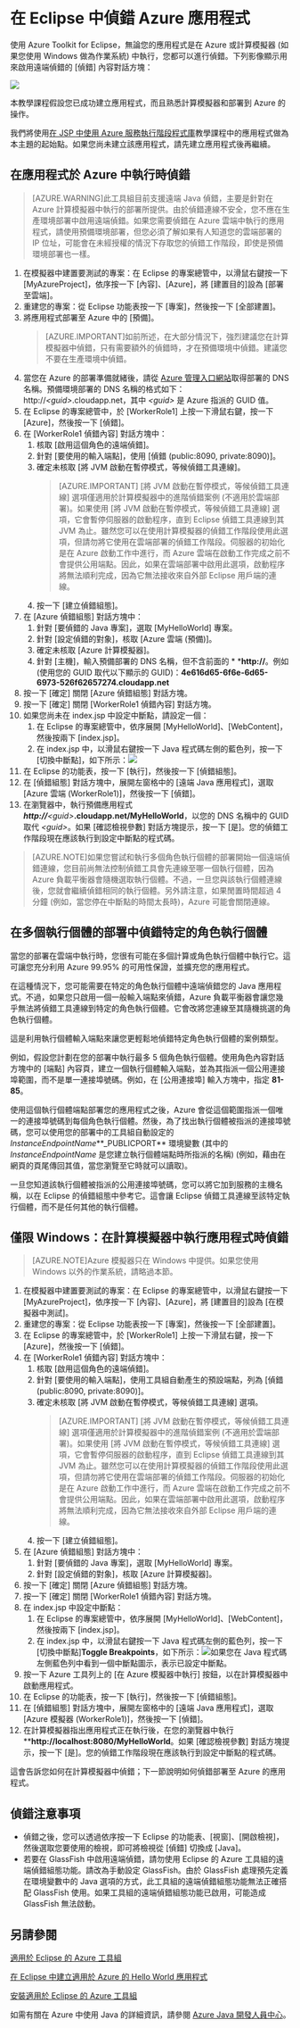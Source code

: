 <properties
    pageTitle="在 Eclipse 中偵錯 Azure 應用程式"
    description="使用 Eclipse 的 Azure 工具組深入了解偵錯 Azure 應用程式。"
    services=""
    documentationCenter="java"
    authors="rmcmurray"
    manager="wpickett"
    editor=""/>

<tags
    ms.service="multiple"
    ms.workload="na"
    ms.tgt_pltfrm="multiple"
    ms.devlang="Java"
    ms.topic="article"
    ms.date="11/30/2015" 
    ms.author="robmcm"/>

<!-- Legacy MSDN URL = https://msdn.microsoft.com/library/azure/hh690949.aspx -->

# 在 Eclipse 中偵錯 Azure 應用程式 #

使用 Azure Toolkit for Eclipse，無論您的應用程式是在 Azure 或計算模擬器 (如果您使用 Windows 做為作業系統) 中執行，您都可以進行偵錯。下列影像顯示用來啟用遠端偵錯的 [偵錯] 內容對話方塊：

![][ic719504]

本教學課程假設您已成功建立應用程式，而且熟悉計算模擬器和部署到 Azure 的操作。

我們將使用[在 JSP 中使用 Azure 服務執行階段程式庫][]教學課程中的應用程式做為本主題的起始點。如果您尚未建立該應用程式，請先建立應用程式後再繼續。

## 在應用程式於 Azure 中執行時偵錯 ##

>[AZURE.WARNING]此工具組目前支援遠端 Java 偵錯，主要是針對在 Azure 計算模擬器中執行的部署所提供。由於偵錯連線不安全，您不應在生產環境部署中啟用遠端偵錯。如果您需要偵錯在 Azure 雲端中執行的應用程式，請使用預備環境部署，但您必須了解如果有人知道您的雲端部署的 IP 位址，可能會在未經授權的情況下存取您的偵錯工作階段，即使是預備環境部署也一樣。

1. 在模擬器中建置要測試的專案：在 Eclipse 的專案總管中，以滑鼠右鍵按一下 [MyAzureProject]，依序按一下 [內容]、[Azure]，將 [建置目的]設為 [部署至雲端]。
1. 重建您的專案：從 Eclipse 功能表按一下 [專案]，然後按一下 [全部建置]。
1. 將應用程式部署至 Azure 中的 [預備]。
    >[AZURE.IMPORTANT]如前所述，在大部分情況下，強烈建議您在計算模擬器中偵錯，只有需要額外的偵錯時，才在預備環境中偵錯。建議您不要在生產環境中偵錯。
1. 當您在 Azure 的部署準備就緒後，請從 [Azure 管理入口網站][]取得部署的 DNS 名稱。預備環境部署的 DNS 名稱的格式如下：http://*&lt;guid&gt;*.cloudapp.net，其中 *&lt;guid&gt;* 是 Azure 指派的 GUID 值。
1. 在 Eclipse 的專案總管中，於 [WorkerRole1] 上按一下滑鼠右鍵，按一下 [Azure]，然後按一下 [偵錯]。
1. 在 [WorkerRole1 偵錯內容] 對話方塊中：
    1. 核取 [啟用這個角色的遠端偵錯]。
    1. 針對 [要使用的輸入端點]，使用 [偵錯 (public:8090, private:8090)]。
    1. 確定未核取 [將 JVM 啟動在暫停模式，等候偵錯工具連線]。
        >[AZURE.IMPORTANT] [將 JVM 啟動在暫停模式，等候偵錯工具連線] 選項僅適用於計算模擬器中的進階偵錯案例 (不適用於雲端部署)。如果使用 [將 JVM 啟動在暫停模式，等候偵錯工具連線] 選項，它會暫停伺服器的啟動程序，直到 Eclipse 偵錯工具連線到其 JVM 為止。雖然您可以在使用計算模擬器的偵錯工作階段使用此選項，但請勿將它使用在雲端部署的偵錯工作階段。伺服器的初始化是在 Azure 啟動工作中進行，而 Azure 雲端在啟動工作完成之前不會提供公用端點。因此，如果在雲端部署中啟用此選項，啟動程序將無法順利完成，因為它無法接收來自外部 Eclipse 用戶端的連線。
    1. 按一下 [建立偵錯組態]。
1. 在 [Azure 偵錯組態] 對話方塊中：
    1. 針對 [要偵錯的 Java 專案]，選取 [MyHelloWorld] 專案。
    1. 針對 [設定偵錯的對象]，核取 [Azure 雲端 (預備)]。
    1. 確定未核取 [Azure 計算模擬器]。
    1. 針對 [主機]，輸入預備部署的 DNS 名稱，但不含前面的 * ***http://**。例如 (使用您的 GUID 取代以下顯示的 GUID)：**4e616d65-6f6e-6d65-6973-526f62657274.cloudapp.net**
1. 按一下 [確定] 關閉 [Azure 偵錯組態] 對話方塊。
1. 按一下 [確定] 關閉 [WorkerRole1 偵錯內容] 對話方塊。
1. 如果您尚未在 index.jsp 中設定中斷點，請設定一個：
    1. 在 Eclipse 的專案總管中，依序展開 [MyHelloWorld]、[WebContent]，然後按兩下 [index.jsp]。
    1. 在 index.jsp 中，以滑鼠右鍵按一下 Java 程式碼左側的藍色列，按一下 [切換中斷點]，如下所示：![][ic551537]
1. 在 Eclipse 的功能表，按一下 [執行]，然後按一下 [偵錯組態]。
1. 在 [偵錯組態] 對話方塊中，展開左窗格中的 [遠端 Java 應用程式]，選取 [Azure 雲端 (WorkerRole1)]，然後按一下 [偵錯]。
1. 在瀏覽器中，執行預備應用程式 ****http://***&lt;guid&gt;***.cloudapp.net/MyHelloWorld**，以您的 DNS 名稱中的 GUID 取代 *&lt;guid&gt;*。如果 [確認檢視參數] 對話方塊提示，按一下 [是]。您的偵錯工作階段現在應該執行到設定中斷點的程式碼。

>[AZURE.NOTE]如果您嘗試和執行多個角色執行個體的部署開始一個遠端偵錯連線，您目前尚無法控制偵錯工具會先連線至哪一個執行個體，因為 Azure 負載平衡器會隨機選取執行個體。不過，一旦您與該執行個體連線後，您就會繼續偵錯相同的執行個體。另外請注意，如果閒置時間超過 4 分鐘 (例如，當您停在中斷點的時間太長時)，Azure 可能會關閉連線。

## 在多個執行個體的部署中偵錯特定的角色執行個體 ##

當您的部署在雲端中執行時，您很有可能在多個計算或角色執行個體中執行它。這可讓您充分利用 Azure 99.95% 的可用性保證，並擴充您的應用程式。

在這種情況下，您可能需要在特定的角色執行個體中遠端偵錯您的 Java 應用程式。不過，如果您只啟用一個一般輸入端點來偵錯，Azure 負載平衡器會讓您幾乎無法將偵錯工具連線到特定的角色執行個體。它會改將您連線至其隨機挑選的角色執行個體。

這是利用執行個體輸入端點來讓您更輕鬆地偵錯特定角色執行個體的案例類型。

例如，假設您計劃在您的部署中執行最多 5 個角色執行個體。使用角色內容對話方塊中的 [端點] 內容頁，建立一個執行個體輸入端點，並為其指派一個公用連接埠範圍，而不是單一連接埠號碼。例如，在 [公用連接埠] 輸入方塊中，指定 **81-85**。

使用這個執行個體端點部署您的應用程式之後，Azure 會從這個範圍指派一個唯一的連接埠號碼到每個角色執行個體。然後，為了找出執行個體被指派的連接埠號碼，您可以使用您的部署中的工具組自動設定的 *InstanceEndpointName***\_PUBLICPORT** 環境變數 (其中的 *InstanceEndpointName* 是您建立執行個體端點時所指派的名稱) (例如，藉由在網頁的頁尾傳回其值，當您瀏覽至它時就可以讀取)。

一旦您知道該執行個體被指派的公用連接埠號碼，您可以將它加到服務的主機名稱，以在 Eclipse 的偵錯組態中參考它。這會讓 Eclipse 偵錯工具連線至該特定執行個體，而不是任何其他的執行個體。

## 僅限 Windows：在計算模擬器中執行應用程式時偵錯 ##

>[AZURE.NOTE]Azure 模擬器只在 Windows 中提供。如果您使用 Windows 以外的作業系統，請略過本節。

1. 在模擬器中建置要測試的專案：在 Eclipse 的專案總管中，以滑鼠右鍵按一下 [MyAzureProject]，依序按一下 [內容]、[Azure]，將 [建置目的]設為 [在模擬器中測試]。
1. 重建您的專案：從 Eclipse 功能表按一下 [專案]，然後按一下 [全部建置]。
1. 在 Eclipse 的專案總管中，於 [WorkerRole1] 上按一下滑鼠右鍵，按一下 [Azure]，然後按一下 [偵錯]。
1. 在 [WorkerRole1 偵錯內容] 對話方塊中：
    1. 核取 [啟用這個角色的遠端偵錯]。
    1. 針對 [要使用的輸入端點]，使用工具組自動產生的預設端點，列為 [偵錯 (public:8090, private:8090)]。
    1. 確定未核取 [將 JVM 啟動在暫停模式，等候偵錯工具連線] 選項。
        >[AZURE.IMPORTANT] [將 JVM 啟動在暫停模式，等候偵錯工具連線] 選項僅適用於計算模擬器中的進階偵錯案例 (不適用於雲端部署)。如果使用 [將 JVM 啟動在暫停模式，等候偵錯工具連線] 選項，它會暫停伺服器的啟動程序，直到 Eclipse 偵錯工具連線到其 JVM 為止。雖然您可以在使用計算模擬器的偵錯工作階段使用此選項，但請勿將它使用在雲端部署的偵錯工作階段。伺服器的初始化是在 Azure 啟動工作中進行，而 Azure 雲端在啟動工作完成之前不會提供公用端點。因此，如果在雲端部署中啟用此選項，啟動程序將無法順利完成，因為它無法接收來自外部 Eclipse 用戶端的連線。
    1. 按一下 [建立偵錯組態]。
1. 在 [Azure 偵錯組態] 對話方塊中：
    1. 針對 [要偵錯的 Java 專案]，選取 [MyHelloWorld] 專案。
    1. 針對 [設定偵錯的對象]，核取 [Azure 計算模擬器]。
1. 按一下 [確定] 關閉 [Azure 偵錯組態] 對話方塊。
1. 按一下 [確定] 關閉 [WorkerRole1 偵錯內容] 對話方塊。
1. 在 index.jsp 中設定中斷點：
    1. 在 Eclipse 的專案總管中，依序展開 [MyHelloWorld]、[WebContent]，然後按兩下 [index.jsp]。
    1. 在 index.jsp 中，以滑鼠右鍵按一下 Java 程式碼左側的藍色列，按一下 [切換中斷點]**Toggle Breakpoints**，如下所示：![][ic551537]如果您在 Java 程式碼左側藍色列中看到一個中斷點圖示，表示已設定中斷點。
1. 按一下 Azure 工具列上的 [在 Azure 模擬器中執行] 按鈕，以在計算模擬器中啟動應用程式。
1. 在 Eclipse 的功能表，按一下 [執行]，然後按一下 [偵錯組態]。
1. 在 [偵錯組態] 對話方塊中，展開左窗格中的 [遠端 Java 應用程式]，選取 [Azure 模擬器 (WorkerRole1)]，然後按一下 [偵錯]。
1. 在計算模擬器指出應用程式正在執行後，在您的瀏覽器中執行 ****http://localhost:8080/MyHelloWorld**。如果 [確認檢視參數] 對話方塊提示，按一下 [是]。您的偵錯工作階段現在應該執行到設定中斷點的程式碼。

這會告訴您如何在計算模擬器中偵錯；下一節說明如何偵錯部署至 Azure 的應用程式。

## 偵錯注意事項 ##

* 偵錯之後，您可以透過依序按一下 Eclipse 的功能表、[視窗]、[開啟檢視]，然後選取您要使用的檢視，即可將檢視從 [偵錯] 切換成 [Java]。
* 若要在 GlassFish 中啟用遠端偵錯，請勿使用 Eclipse 的 Azure 工具組的遠端偵錯組態功能。請改為手動設定 GlassFish。由於 GlassFish 處理預先定義在環境變數中的 Java 選項的方式，此工具組的遠端偵錯組態功能無法正確搭配 GlassFish 使用。如果工具組的遠端偵錯組態功能已啟用，可能造成 GlassFish 無法啟動。

## 另請參閱 ##

[適用於 Eclipse 的 Azure 工具組][]

[在 Eclipse 中建立適用於 Azure 的 Hello World 應用程式][]

[安裝適用於 Eclipse 的 Azure 工具組][]

如需有關在 Azure 中使用 Java 的詳細資訊，請參閱 [Azure Java 開發人員中心][]。

<!-- URL List -->

[Azure Java 開發人員中心]: http://go.microsoft.com/fwlink/?LinkID=699547
[Azure 管理入口網站]: http://go.microsoft.com/fwlink/?LinkID=512959
[適用於 Eclipse 的 Azure 工具組]: http://go.microsoft.com/fwlink/?LinkID=699529
[在 Eclipse 中建立適用於 Azure 的 Hello World 應用程式]: http://go.microsoft.com/fwlink/?LinkID=699533
[安裝適用於 Eclipse 的 Azure 工具組]: http://go.microsoft.com/fwlink/?LinkId=699546
[在 JSP 中使用 Azure 服務執行階段程式庫]: http://go.microsoft.com/fwlink/?LinkID=699551

<!-- IMG List -->

[ic719504]: ./media/azure-toolkit-for-eclipse-debugging-azure-applications/ic719504.png
[ic551537]: ./media/azure-toolkit-for-eclipse-debugging-azure-applications/ic551537.png

<!-------HONumber=AcomDC_1210_2015--->